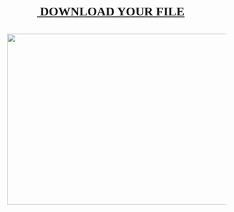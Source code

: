 <h1 style="height: 0px; text-align: center;"><a href="https://download.techinka.com/" target="_blank"><span style="font-family: times;">&nbsp;DOWNLOAD YOUR FILE</span><br /></a></h1><div><span style="font-family: times;"><br /></span></div><div><span style="font-family: times;"><br /></span></div><div><span style="font-family: times;"><br /></span></div><div><div class="separator" style="clear: both; text-align: center;"><a href="https://download.techinka.com/" imageanchor="1" style="margin-left: 1em; margin-right: 1em;" target="_blank"><img border="0" data-original-height="386" data-original-width="629" height="392" src="https://blogger.googleusercontent.com/img/b/R29vZ2xl/AVvXsEiWWH4S5QuOGg2wR2F-gul_pQLxAfMAh87DaVoH9pT4vsxZ64Wzr-h8AHsKcuwKgLFhUpnKnnAlHBmj0Ss7h2Har_mhemhwFqmzvJ8f7nDedU-J3KWDPAup2ugNUcv1GCVd1UaN0EgC9g1XvmkW9zlZvuxy5ajcSBzdgS0vNrNuAVCKOY2qkC5zaUfVh5xR/w640-h392/DR.png" width="640" /></a></div><br /><div class="separator" style="clear: both; text-align: center;"><br /></div><br /><span style="font-family: times;"><br /></span></div>
